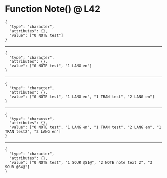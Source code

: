# Function Note() @ L42

    {
      "type": "character",
      "attributes": {},
      "value": ["0 NOTE test"]
    }

---

    {
      "type": "character",
      "attributes": {},
      "value": ["0 NOTE test", "1 LANG en"]
    }

---

    {
      "type": "character",
      "attributes": {},
      "value": ["0 NOTE test", "1 LANG en", "1 TRAN test", "2 LANG en"]
    }

---

    {
      "type": "character",
      "attributes": {},
      "value": ["0 NOTE test", "1 LANG en", "1 TRAN test", "2 LANG en", "1 TRAN test2", "2 LANG en"]
    }

---

    {
      "type": "character",
      "attributes": {},
      "value": ["0 NOTE test", "1 SOUR @S1@", "2 NOTE note text 2", "3 SOUR @S4@"]
    }

